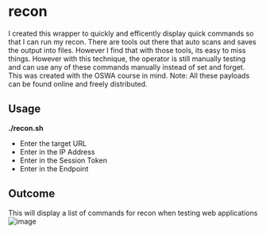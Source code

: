 # recon
I created this wrapper to quickly and efficently display quick commands so that I can run my recon. There are tools out there that auto scans and saves the output into files. However I find that with those tools, its easy to miss things. However with this technique, the operator is still manually testing and can use any of these commands manually instead of set and forget. This was created with the OSWA course in mind. Note: All these payloads can be found online and freely distributed.
## Usage
**./recon.sh**
- Enter the target URL
- Enter in the IP Address
- Enter in the Session Token
- Enter in the Endpoint
## Outcome
This will display a list of commands for recon when testing web applications
![image](https://github.com/user-attachments/assets/c3f47084-d7ad-45de-b6d1-5b06fd0fbd03)

